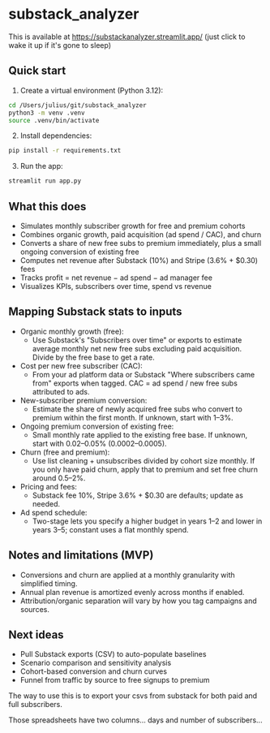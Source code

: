 # substack_analyzer

This is available at https://substackanalyzer.streamlit.app/ (just click to wake it up if it's gone to sleep)

## Quick start

1. Create a virtual environment (Python 3.12):

```bash
cd /Users/julius/git/substack_analyzer
python3 -m venv .venv
source .venv/bin/activate
```

2. Install dependencies:

```bash
pip install -r requirements.txt
```

3. Run the app:

```bash
streamlit run app.py
```

## What this does

- Simulates monthly subscriber growth for free and premium cohorts
- Combines organic growth, paid acquisition (ad spend / CAC), and churn
- Converts a share of new free subs to premium immediately, plus a small ongoing conversion of existing free
- Computes net revenue after Substack (10%) and Stripe (3.6% + $0.30) fees
- Tracks profit = net revenue − ad spend − ad manager fee
- Visualizes KPIs, subscribers over time, spend vs revenue

## Mapping Substack stats to inputs

- Organic monthly growth (free):
  - Use Substack's "Subscribers over time" or exports to estimate average monthly net new free subs excluding paid acquisition. Divide by the free base to get a rate.
- Cost per new free subscriber (CAC):
  - From your ad platform data or Substack "Where subscribers came from" exports when tagged. CAC = ad spend / new free subs attributed to ads.
- New-subscriber premium conversion:
  - Estimate the share of newly acquired free subs who convert to premium within the first month. If unknown, start with 1–3%.
- Ongoing premium conversion of existing free:
  - Small monthly rate applied to the existing free base. If unknown, start with 0.02–0.05% (0.0002–0.0005).
- Churn (free and premium):
  - Use list cleaning + unsubscribes divided by cohort size monthly. If you only have paid churn, apply that to premium and set free churn around 0.5–2%.
- Pricing and fees:
  - Substack fee 10%, Stripe 3.6% + $0.30 are defaults; update as needed.
- Ad spend schedule:
  - Two-stage lets you specify a higher budget in years 1–2 and lower in years 3–5; constant uses a flat monthly spend.

## Notes and limitations (MVP)

- Conversions and churn are applied at a monthly granularity with simplified timing.
- Annual plan revenue is amortized evenly across months if enabled.
- Attribution/organic separation will vary by how you tag campaigns and sources.

## Next ideas

- Pull Substack exports (CSV) to auto-populate baselines
- Scenario comparison and sensitivity analysis
- Cohort-based conversion and churn curves
- Funnel from traffic by source to free signups to premium

The way to use this is to export your csvs from substack for both paid and full subscribers.

Those spreadsheets have two columns... days and number of subscribers...
